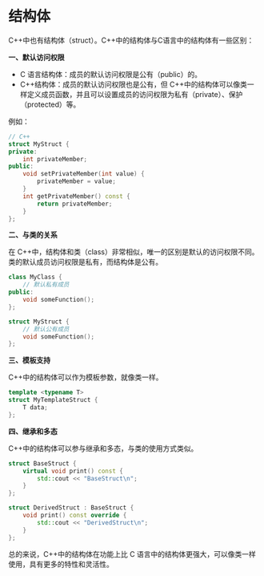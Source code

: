 # 结构体

C++中也有结构体（struct）。C++中的结构体与C语言中的结构体有一些区别：

**一、默认访问权限**

* C 语言结构体：成员的默认访问权限是公有（public）的。
* C++结构体：成员的默认访问权限也是公有，但 C++中的结构体可以像类一样定义成员函数，并且可以设置成员的访问权限为私有（private）、保护（protected）等。

例如：

```cpp
// C++
struct MyStruct {
private:
    int privateMember;
public:
    void setPrivateMember(int value) {
        privateMember = value;
    }
    int getPrivateMember() const {
        return privateMember;
    }
};
```

**二、与类的关系**

在 C++中，结构体和类（class）非常相似，唯一的区别是默认的访问权限不同。类的默认成员访问权限是私有，而结构体是公有。

```cpp
class MyClass {
    // 默认私有成员
public:
    void someFunction();
};

struct MyStruct {
    // 默认公有成员
    void someFunction();
};
```

**三、模板支持**

C++中的结构体可以作为模板参数，就像类一样。

```cpp
template <typename T>
struct MyTemplateStruct {
    T data;
};
```

**四、继承和多态**

C++中的结构体可以参与继承和多态，与类的使用方式类似。

```cpp
struct BaseStruct {
    virtual void print() const {
        std::cout << "BaseStruct\n";
    }
};

struct DerivedStruct : BaseStruct {
    void print() const override {
        std::cout << "DerivedStruct\n";
    }
};
```

总的来说，C++中的结构体在功能上比 C 语言中的结构体更强大，可以像类一样使用，具有更多的特性和灵活性。

